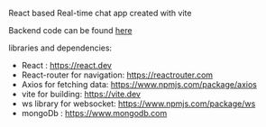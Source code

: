 React based Real-time chat app created with vite

Backend code can be found [here](https://github.com/kawaldhillon5/messaging-app-api)

libraries and dependencies:

- React : https://react.dev 
- React-router for navigation: https://reactrouter.com
- Axios for fetching data: https://www.npmjs.com/package/axios
- vite for building: https://vite.dev
- ws library for websocket: https://www.npmjs.com/package/ws
- mongoDb : https://www.mongodb.com
